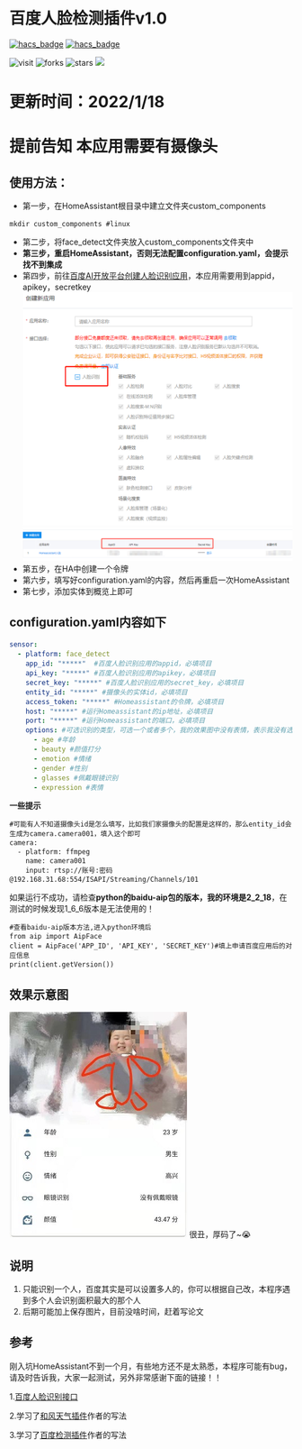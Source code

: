 # 百度人脸检测插件v1.0
[![hacs_badge](https://img.shields.io/badge/Home-Assistant-%23049cdb)](https://www.home-assistant.io/)
[![hacs_badge](https://img.shields.io/badge/HACS-Custom-41BDF5.svg)](https://github.com/hacs/integration)

![visit](https://visitor-badge.glitch.me/badge?page_id=MrChanGG.ha_face_detect&left_text=visit)
![forks](https://img.shields.io/github/forks/MrChanGG/ha_face_detect)
![stars](https://img.shields.io/github/stars/MrChanGG/ha_face_detect)
![](https://img.shields.io/badge/license-MIT-blue.svg)
# 更新时间：2022/1/18


# 提前告知  本应用需要有摄像头

## 使用方法：

- 第一步，在HomeAssistant根目录中建立文件夹custom_components
```
mkdir custom_components #linux
```
- 第二步，将face_detect文件夹放入custom_components文件夹中 
- **第三步，重启HomeAssistant，否则无法配置configuration.yaml，会提示找不到集成**
- 第四步，前往[百度AI开放平台创建人脸识别应用](https://console.bce.baidu.com/ai/?fromai=1#/ai/face/overview/index)，本应用需要用到appid，apikey，secretkey
 ![百度AI](baidu1.png)
 ![百度AI](baidu2.png)
- 第五步，在HA中创建一个令牌
- 第六步，填写好configuration.yaml的内容，然后再重启一次HomeAssistant
- 第七步，添加实体到概览上即可

## configuration.yaml内容如下

``` yaml
sensor:
  - platform: face_detect
    app_id: "*****"  #百度人脸识别应用的appid，必填项目
    api_key: "*****" #百度人脸识别应用的apikey，必填项目
    secret_key: "*****" #百度人脸识别应用的secret_key，必填项目
    entity_id: "*****" #摄像头的实体id，必填项目
    access_token: "*****" #Homeassistant的令牌，必填项目
    host: "*****" #运行Homeassistant的ip地址，必填项目
    port: "*****" #运行Homeassistant的端口，必填项目
    options: #可选识别的类型，可选一个或者多个，我的效果图中没有表情，表示我没有选择这一项，选填项目
      - age #年龄
      - beauty #颜值打分
      - emotion #情绪
      - gender #性别
      - glasses #佩戴眼镜识别
      - expression #表情
```

**一些提示**

```
#可能有人不知道摄像头id是怎么填写，比如我们家摄像头的配置是这样的，那么entity_id会生成为camera.camera001，填入这个即可
camera:
  - platform: ffmpeg
    name: camera001
    input: rtsp://账号:密码@192.168.31.68:554/ISAPI/Streaming/Channels/101
```

如果运行不成功，请检查**python的baidu-aip包的版本，我的环境是2_2_18**，在测试的时候发现1_6_6版本是无法使用的！
```
#查看baidu-aip版本方法,进入python环境后
from aip import AipFace
client = AipFace('APP_ID', 'API_KEY', 'SECRET_KEY')#填上申请百度应用后的对应信息
print(client.getVersion())
```
## 效果示意图
![效果](example.jpg)
很丑，厚码了~😭
## 说明
1. 只能识别一个人，百度其实是可以设置多人的，你可以根据自己改，本程序遇到多个人会识别面积最大的那个人
2. 后期可能加上保存图片，目前没啥时间，赶着写论文

## 参考
刚入坑HomeAssistant不到一个月，有些地方还不是太熟悉，本程序可能有bug，请及时告诉我，大家一起测试，另外非常感谢下面的链接！！

1.[百度人脸识别接口](https://ai.baidu.com/ai-doc/FACE/ek37c1qiz)

2.学习了[和风天气插件](https://github.com/morestart/HeWeather)作者的写法

3.学习了[百度检测插件](https://github.com/Caffreyfans/baidu_face)作者的写法
